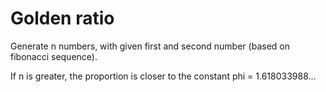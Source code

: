 # Golden ratio

Generate n numbers, with given first and second number (based on fibonacci sequence).

If n is greater, the proportion is closer to the constant phi = 1.618033988...

